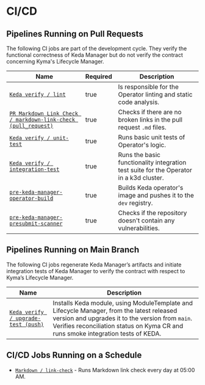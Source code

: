 # CI/CD

## Pipelines Running on Pull Requests

The following CI jobs are part of the development cycle. They verify the functional correctness of Keda Manager but do not verify the contract concerning Kyma's Lifecycle Manager.

| Name | Required | Description |
|------|----------|-------------|
|[`Keda verify / lint`](https://github.com/kyma-project/keda-manager/blob/main/.github/workflows/keda-verify.yml#L19)|true|Is responsible for the Operator linting and static code analysis.|
|[`PR Markdown Link Check / markdown-link-check (pull_request)`](https://github.com/kyma-project/keda-manager/blob/main/.github/workflows/pr-markdown-link-check.yaml)|true|Checks if there are no broken links in the pull request `.md` files.|
|[`Keda verify / unit-test`](https://github.com/kyma-project/keda-manager/blob/main/.github/workflows/keda-verify.yml#L29)|true|Runs basic unit tests of Operator's logic.|
|[`Keda verify / integration-test`](https://github.com/kyma-project/keda-manager/blob/main/.github/workflows/keda-verify.yml#L38)|true|Runs the basic functionality integration test suite for the Operator in a k3d cluster.|
|[`pre-keda-manager-operator-build`](https://github.com/kyma-project/test-infra/blob/main/templates/data/keda-manager.yaml#L43)|true|Builds Keda operator's image and pushes it to the `dev` registry.|
|[`pre-keda-manager-presubmit-scanner`](https://github.tools.sap/kyma/security-scanners#readme)|true|Checks if the repository doesn't contain any vulnerabilities.|

## Pipelines Running on Main Branch 

The following CI jobs regenerate Keda Manager’s artifacts and initiate integration tests of Keda Manager to verify the contract with respect to Kyma’s Lifecycle Manager.

| Name | Description |
|------|-------------|
|[`Keda verify / upgrade-test (push)`](https://github.com/kyma-project/keda-manager/blob/main/.github/workflows/keda-verify.yml#L58)|Installs Keda module, using ModuleTemplate and Lifecycle Manager, from the latest released version and upgrades it to the version from `main`. Verifies reconciliation status on Kyma CR and runs smoke integration tests of KEDA.|

## CI/CD Jobs Running on a Schedule

- [`Markdown / link-check`](https://github.com/kyma-project/keda-manager/blob/main/.github/workflows/daily-markdown-link-check.yaml) - Runs Markdown link check every day at 05:00 AM.